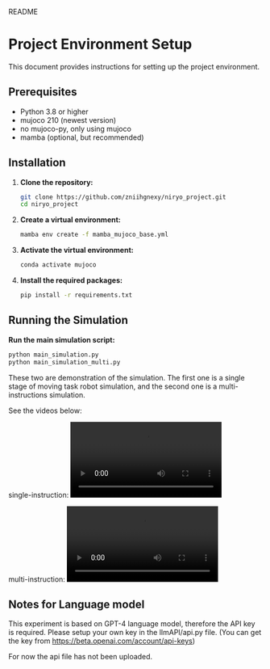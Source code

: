 README

# Project Environment Setup

This document provides instructions for setting up the project environment.

## Prerequisites

- Python 3.8 or higher
- mujoco 210 (newest version)
- no mujoco-py, only using mujoco
- mamba (optional, but recommended)

## Installation

1. **Clone the repository:**

    ```sh
    git clone https://github.com/zniihgnexy/niryo_project.git
    cd niryo_project
    ```

2. **Create a virtual environment:**

    ```sh
    mamba env create -f mamba_mujoco_base.yml
    ```

3. **Activate the virtual environment:**

    ```sh
    conda activate mujoco
    ```

4. **Install the required packages:**

    ```sh
    pip install -r requirements.txt
    ```

## Running the Simulation

**Run the main simulation script:**

```sh
python main_simulation.py
python main_simulation_multi.py
```
These two are demonstration of the simulation. The first one is a single stage of moving task robot simulation, and the second one is a multi-instructions simulation.

See the videos below:

single-instruction:
<video controls src="single_instruction.mp4" title="Title"></video>

multi-instruction:
<video controls src="multi_intruction.mp4" title="Title"></video>

## Notes for Language model

This experiment is based on GPT-4 language model, therefore the API key is required. Please setup your own key in the llmAPI/api.py file. (You can get the key from https://beta.openai.com/account/api-keys)

For now the api file has not been uploaded.